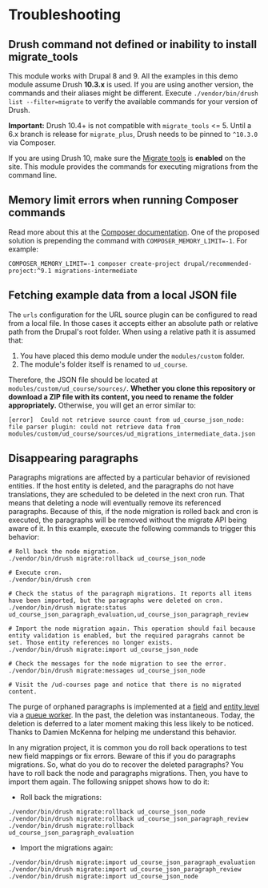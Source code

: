 # Troubleshooting

## Drush command not defined or inability to install migrate_tools

This module works with Drupal 8 and 9. All the examples in this demo module assume Drush **10.3.x** is used. If you are using another version, the commands and their aliases might be different. Execute `./vendor/bin/drush list --filter=migrate` to verify the available commands for your version of Drush.

**Important:** Drush 10.4+ is not compatible with `migrate_tools` <= 5. Until a 6.x branch is release for `migrate_plus`, Drush needs to be pinned to `^10.3.0` via Composer.

If you are using Drush 10, make sure the [Migrate tools](https://www.drupal.org/project/migrate_tools) is **enabled** on the site. This module provides the commands for executing migrations from the command line.

## Memory limit errors when running Composer commands

Read more about this at the [Composer documentation](https://getcomposer.org/doc/articles/troubleshooting.md#memory-limit-errors). One of the proposed solution is prepending the command with `COMPOSER_MEMORY_LIMIT=-1`. For example:

`COMPOSER_MEMORY_LIMIT=-1 composer create-project drupal/recommended-project:^9.1 migrations-intermediate`

## Fetching example data from a local JSON file

The `urls` configuration for the URL source plugin can be configured to read from a local file. In those cases it accepts either an absolute path or relative path from the Drupal's root folder. When using a relative path it is assumed that:

1. You have placed this demo module under the `modules/custom` folder.
1. The module's folder itself is renamed to `ud_course`.

Therefore, the JSON file should be located at `modules/custom/ud_course/sources/`. **Whether you clone this repository or download a ZIP file with its content, you need to rename the folder appropriately.** Otherwise, you will get an error similar to:

```
[error]  Could not retrieve source count from ud_course_json_node: file parser plugin: could not retrieve data from modules/custom/ud_course/sources/ud_migrations_intermediate_data.json
```

## Disappearing paragraphs

Paragraphs migrations are affected by a particular behavior of revisioned entities. If the host entity is deleted, and the paragraphs do not have translations, they are scheduled to be deleted in the next cron run. That means that deleting a node will eventually remove its referenced paragraphs. Because of this, if the node migration is rolled back and cron is executed, the paragraphs will be removed without the migrate API being aware of it. In this example, execute the following commands to trigger this behavior:

```
# Roll back the node migration.
./vendor/bin/drush migrate:rollback ud_course_json_node

# Execute cron.
./vendor/bin/drush cron

# Check the status of the paragraph migrations. It reports all items have been imported, but the paragraphs were deleted on cron.
./vendor/bin/drush migrate:status ud_course_json_paragraph_evaluation,ud_course_json_paragraph_review

# Import the node migration again. This operation should fail because entity validation is enabled, but the required paragrahs cannot be set. Those entity references no longer exists.
./vendor/bin/drush migrate:import ud_course_json_node

# Check the messages for the node migration to see the error.
./vendor/bin/drush migrate:messages ud_course_json_node

# Visit the /ud-courses page and notice that there is no migrated content.
```

The purge of orphaned paragraphs is implemented at a [field](https://git.drupalcode.org/project/entity_reference_revisions/-/blob/8.x-1.8/src/Plugin/Field/FieldType/EntityReferenceRevisionsItem.php#L407) and [entity level](https://git.drupalcode.org/project/entity_reference_revisions/-/blob/8.x-1.8/entity_reference_revisions.module#L310) via a [queue worker](https://git.drupalcode.org/project/entity_reference_revisions/-/blob/8.x-1.8/src/Plugin/QueueWorker/OrphanPurger.php). In the past, the deletion was instantaneous. Today, the deletion is deferred to a later moment making this less likely to be noticed. Thanks to Damien McKenna for helping me understand this behavior.

In any migration project, it is common you do roll back operations to test new field mappings or fix errors. Beware of this if you do paragraphs migrations. So, what do you do to recover the deleted paragraphs? You have to roll back the node and paragraphs migrations. Then, you have to import them again. The following snippet shows how to do it:

* Roll back the migrations:
```
./vendor/bin/drush migrate:rollback ud_course_json_node
./vendor/bin/drush migrate:rollback ud_course_json_paragraph_review
./vendor/bin/drush migrate:rollback ud_course_json_paragraph_evaluation
```

* Import the migrations again:
```
./vendor/bin/drush migrate:import ud_course_json_paragraph_evaluation
./vendor/bin/drush migrate:import ud_course_json_paragraph_review
./vendor/bin/drush migrate:import ud_course_json_node
```
